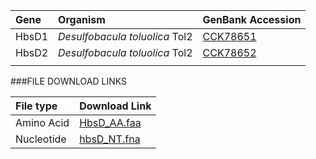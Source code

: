  Gene | Organism | GenBank Accession |
 :--- | :--- | :--- |
| HbsD1 | *Desulfobacula toluolica* Tol2 | [CCK78651](http://www.ncbi.nlm.nih.gov/protein/CCK78651) |
| HbsD2 | *Desulfobacula toluolica* Tol2 | [CCK78652](http://www.ncbi.nlm.nih.gov/protein/CCK78652) |
| []() | | |

###FILE DOWNLOAD LINKS

 File type | Download Link |
 :--- | :---------- | 
| Amino Acid | [HbsD_AA.faa](amino_acid/HbsD_AA.faa) |
| Nucleotide | [hbsD_NT.fna](nucleotide/hbsD_NT.fna) |

